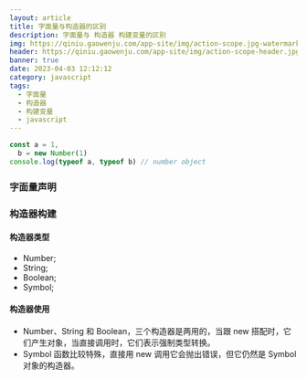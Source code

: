 ```yaml
---
layout: article
title: 字面量与构造器的区别
description: 字面量与 构造器 构建变量的区别
img: https://qiniu.gaowenju.com/app-site/img/action-scope.jpg-watermark
header: https://qiniu.gaowenju.com/app-site/img/action-scope-header.jpg-watermark
banner: true
date: 2023-04-03 12:12:12
category: javascript
tags:
  - 字面量
  - 构造器
  - 构建变量
  - javascript
---
```


```javascript
const a = 1,
  b = new Number(1)
console.log(typeof a, typeof b) // number object
```

### 字面量声明

### 构造器构建

#### 构造器类型

- Number;
- String;
- Boolean;
- Symbol;

#### 构造器使用

- Number、String 和 Boolean，三个构造器是两用的，当跟 new 搭配时，它们产生对象，当直接调用时，它们表示强制类型转换。
- Symbol 函数比较特殊，直接用 new 调用它会抛出错误，但它仍然是 Symbol 对象的构造器。
